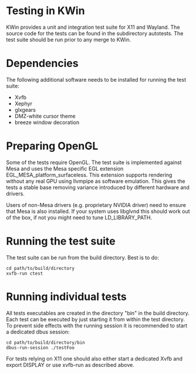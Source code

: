 # Testing in KWin
KWin provides a unit and integration test suite for X11 and Wayland. The source code for the tests can be found in the subdirectory autotests. The test suite should be run prior to any merge to KWin.

# Dependencies
The following additional software needs to be installed for running the test suite:

* Xvfb
* Xephyr
* glxgears
* DMZ-white cursor theme
* breeze window decoration

# Preparing OpenGL
Some of the tests require OpenGL. The test suite is implemented against Mesa and uses the Mesa specific EGL extension
EGL_MESA_platform_surfaceless. This extension supports rendering without any real GPU using llvmpipe as software
emulation. This gives the tests a stable base removing variance introduced by different hardware and drivers.

Users of non-Mesa drivers (e.g. proprietary NVIDIA driver) need to ensure that Mesa is also installed. If your system
uses libglvnd this should work out of the box, if not you might need to tune LD_LIBRARY_PATH.

# Running the test suite
The test suite can be run from the build directory. Best is to do:

    cd path/to/build/directory
    xvfb-run ctest

# Running individual tests
All tests executables are created in the directory "bin" in the build directory. Each test can be executed by just starting it from within the test directory. To prevent side effects with the running session it is recommended to start a dedicated dbus session:

    cd path/to/build/directory/bin
    dbus-run-session ./testFoo

For tests relying on X11 one should also either start a dedicated Xvfb and export DISPLAY or use xvfb-run as described above.
